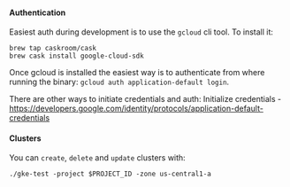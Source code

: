 #### Authentication

Easiest auth during development is to use the `gcloud` cli tool. To install it:

```
brew tap caskroom/cask
brew cask install google-cloud-sdk
```

Once gcloud is installed the easiest way is to authenticate from where running the binary: `gcloud auth application-default login`.

There are other ways to initiate credentials and auth: 
Initialize credentials - https://developers.google.com/identity/protocols/application-default-credentials

#### Clusters

You can `create`, `delete` and `update` clusters with: 

```
./gke-test -project $PROJECT_ID -zone us-central1-a
```


